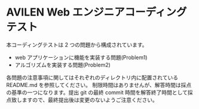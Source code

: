 # AVILEN Web エンジニアコーディングテスト

本コーディングテストは 2 つの問題から構成されています。

- web アプリケーションに機能を実装する問題(Problem1)
- アルゴリズムを実装する問題(Problem2)

各問題の注意事項に関してはそれぞれのディレクトリ内に配置されている README.md を参照してください。
制限時間はありませんが、解答時間は採点の基準の一つになります。提出 git の最終 commit 時間を解答終了時間として採点致しますので、最終提出後は変更のないようご注意ください。

